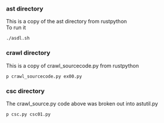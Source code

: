 
### ast directory

This is a copy of the ast directory from rustpython   
To run it
```
./asdl.sh
```

### crawl directory

This is a copy of crawl_sourcecode.py from rustpython

```
p crawl_sourcecode.py ex00.py
```

### csc directory

The crawl_source.py code above was broken out into astutil.py

```
p csc.py csc01.py
```
